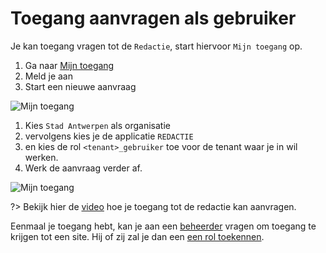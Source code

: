 # Toegang aanvragen als gebruiker
Je kan toegang vragen tot de `Redactie`, start hiervoor `Mijn toegang` op. 

1. Ga naar [Mijn toegang <i class="fa-solid fa-xs fa-arrow-up-right-from-square"></i>](https://mijntoegang.antwerpen.be ':target="_blank"')
2. Meld je aan
3. Start een nieuwe aanvraag

![Mijn toegang](.//redactie/assets/mt-1.png)

1. Kies `Stad Antwerpen` als organisatie
2. vervolgens kies je de applicatie `REDACTIE`
3. en kies de rol `<tenant>_gebruiker` toe voor de tenant waar je in wil werken. 
4. Werk de aanvraag verder af.

![Mijn toegang](.//redactie/assets/mt-2.png)


?> Bekijk hier de [video](https://watch.screencastify.com/v/EVbwFYYCuD1hEs2ZcF8G) hoe je toegang tot de redactie kan aanvragen.

Eenmaal je toegang hebt, kan je aan een [beheerder](/redactie/content/toegang-site-beheerder) vragen om toegang te krijgen tot een site. Hij of zij zal je dan een [een rol toekennen](/redactie/content/toegang-rollen-rechten).